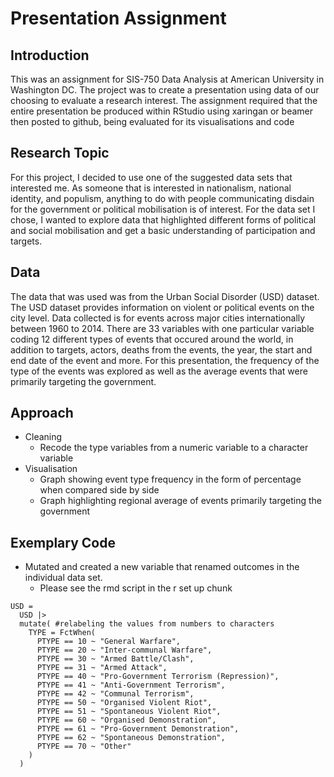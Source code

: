 # Presentation Assignment

## Introduction

This was an assignment for SIS-750 Data Analysis at American University in Washington DC. The project was to create a presentation using data of our choosing to evaluate a research interest. The assignment required that the entire presentation be produced within RStudio using xaringan or beamer then posted to github, being evaluated for its visualisations and code

## Research Topic

For this project, I decided to use one of the suggested data sets that interested me. As someone that is interested in nationalism, national identity, and populism, anything to do with people communicating disdain for the government or political mobilisation is of interest. For the data set I chose, I wanted to explore data that highlighted different forms of political and social mobilisation and get a basic understanding of participation and targets. 

## Data

The data that was used was from the Urban Social Disorder (USD) dataset. The USD dataset provides information on violent or political events on the city level. Data collected is for events across major cities internationally between 1960 to 2014. There are 33 variables with one particular variable coding 12 different types of events that occured around the world, in addition to targets, actors, deaths from the events, the year, the start and end date of the event and more. For this presentation, the frequency of the type of the events was explored as well as the average events that were primarily targeting the government. 

## Approach
- Cleaning
  - Recode the type variables from a numeric variable to a character variable
- Visualisation
  - Graph showing event type frequency in the form of percentage when compared side by side
  - Graph highlighting regional average of events primarily targeting the government
  
## Exemplary Code
- Mutated and created a new variable that renamed outcomes in the individual data set. 
  - Please see the rmd script in the r set up chunk

```
USD = 
  USD |>
  mutate( #relabeling the values from numbers to characters
    TYPE = FctWhen(
      PTYPE == 10 ~ "General Warfare",
      PTYPE == 20 ~ "Inter-communal Warfare",
      PTYPE == 30 ~ "Armed Battle/Clash",
      PTYPE == 31 ~ "Armed Attack",
      PTYPE == 40 ~ "Pro-Government Terrorism (Repression)",
      PTYPE == 41 ~ "Anti-Government Terrorism",
      PTYPE == 42 ~ "Communal Terrorism",
      PTYPE == 50 ~ "Organised Violent Riot",
      PTYPE == 51 ~ "Spontaneous Violent Riot",
      PTYPE == 60 ~ "Organised Demonstration",
      PTYPE == 61 ~ "Pro-Government Demonstration",
      PTYPE == 62 ~ "Spontaneous Demonstration",
      PTYPE == 70 ~ "Other"
    )
  )
```
